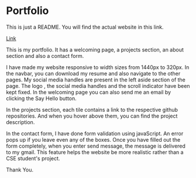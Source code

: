 # Portfolio

This is just a README. You will find the actual website in this link. <br>

<a href = "https://souravprocoder.github.io/Portfolio/"> Link </a>


This is my portfolio. It has a welcoming page, a projects section, an about section and also a contact form.

I have made my website responsive to width sizes from 1440px to 320px. In the navbar, you can download my resume and also navigate to the other pages. My social media handles are present in the left aside section of the page. The logo , the social media handles and the scroll indicator have been kept fixed. In the welcoming page you can also send me an email by clicking the Say Hello button.

In the projects section, each tile contains a link to the respective github repositories. And when you hover above them, you can find the project description. 

In the contact form, I have done form validation using javaScript. An error pops up if you leave even any of the boxes. Once you have filled out the form completely, when you enter send message, the message is delivered to my gmail. This feature helps the website be more realistic rather than a CSE student's project. 

Thank You.
